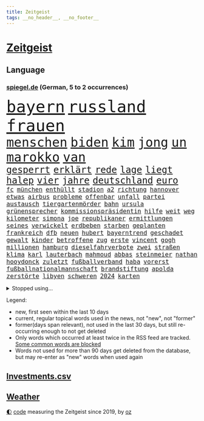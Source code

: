 ```yaml
---
title: Zeitgeist
tags: __no_header__, __no_footer__
---
```


# [Zeitgeist](https://oliz.io/zeitgeist/)

## Language

<h3><a href="https://www.spiegel.de" target="_blank">spiegel.de</a> (German, 5 to 2 occurrences)</h3>
<p style="font-family:monospace">
<span style="font-size:32pt"><a href="news_links.html#bayern" class="current">bayern</a></span>
<span style="font-size:32pt"><a href="news_links.html#russland" class="current">russland</a></span>
<span style="font-size:32pt"><a href="news_links.html#frauen" class="current">frauen</a></span>
<br>
<span style="font-size:25pt"><a href="news_links.html#menschen" class="current">menschen</a></span>
<span style="font-size:25pt"><a href="news_links.html#biden" class="current">biden</a></span>
<span style="font-size:25pt"><a href="news_links.html#kim" class="current">kim</a></span>
<span style="font-size:25pt"><a href="news_links.html#jong" class="current">jong</a></span>
<span style="font-size:25pt"><a href="news_links.html#un" class="current">un</a></span>
<span style="font-size:25pt"><a href="news_links.html#marokko" class="current">marokko</a></span>
<span style="font-size:25pt"><a href="news_links.html#van" class="current">van</a></span>
<br>
<span style="font-size:18pt"><a href="news_links.html#gesperrt" class="current">gesperrt</a></span>
<span style="font-size:18pt"><a href="news_links.html#erklärt" class="current">erklärt</a></span>
<span style="font-size:18pt"><a href="news_links.html#rede" class="current">rede</a></span>
<span style="font-size:18pt"><a href="news_links.html#lage" class="current">lage</a></span>
<span style="font-size:18pt"><a href="news_links.html#liegt" class="current">liegt</a></span>
<span style="font-size:18pt"><a href="news_links.html#halep" class="current">halep</a></span>
<span style="font-size:18pt"><a href="news_links.html#vier" class="current">vier</a></span>
<span style="font-size:18pt"><a href="news_links.html#jahre" class="current">jahre</a></span>
<span style="font-size:18pt"><a href="news_links.html#deutschland" class="current">deutschland</a></span>
<span style="font-size:18pt"><a href="news_links.html#euro" class="current">euro</a></span>
<br>
<span style="font-size:12pt"><a href="news_links.html#fc" class="current">fc</a></span>
<span style="font-size:12pt"><a href="news_links.html#münchen" class="current">münchen</a></span>
<span style="font-size:12pt"><a href="news_links.html#enthüllt" class="current">enthüllt</a></span>
<span style="font-size:12pt"><a href="news_links.html#stadion" class="current">stadion</a></span>
<span style="font-size:12pt"><a href="news_links.html#a2" class="current">a2</a></span>
<span style="font-size:12pt"><a href="news_links.html#richtung" class="current">richtung</a></span>
<span style="font-size:12pt"><a href="news_links.html#hannover" class="current">hannover</a></span>
<span style="font-size:12pt"><a href="news_links.html#etwas" class="current">etwas</a></span>
<span style="font-size:12pt"><a href="news_links.html#airbus" class="current">airbus</a></span>
<span style="font-size:12pt"><a href="news_links.html#probleme" class="current">probleme</a></span>
<span style="font-size:12pt"><a href="news_links.html#offenbar" class="current">offenbar</a></span>
<span style="font-size:12pt"><a href="news_links.html#unfall" class="current">unfall</a></span>
<span style="font-size:12pt"><a href="news_links.html#partei" class="current">partei</a></span>
<span style="font-size:12pt"><a href="news_links.html#austausch" class="current">austausch</a></span>
<span style="font-size:12pt"><a href="news_links.html#tiergartenmörder" class="new">tiergartenmörder</a></span>
<span style="font-size:12pt"><a href="news_links.html#bahn" class="current">bahn</a></span>
<span style="font-size:12pt"><a href="news_links.html#ursula" class="current">ursula</a></span>
<span style="font-size:12pt"><a href="news_links.html#grünensprecher" class="new">grünensprecher</a></span>
<span style="font-size:12pt"><a href="news_links.html#kommissionspräsidentin" class="new">kommissionspräsidentin</a></span>
<span style="font-size:12pt"><a href="news_links.html#hilfe" class="current">hilfe</a></span>
<span style="font-size:12pt"><a href="news_links.html#weit" class="current">weit</a></span>
<span style="font-size:12pt"><a href="news_links.html#weg" class="current">weg</a></span>
<span style="font-size:12pt"><a href="news_links.html#kilometer" class="current">kilometer</a></span>
<span style="font-size:12pt"><a href="news_links.html#simona" class="current">simona</a></span>
<span style="font-size:12pt"><a href="news_links.html#joe" class="current">joe</a></span>
<span style="font-size:12pt"><a href="news_links.html#republikaner" class="current">republikaner</a></span>
<span style="font-size:12pt"><a href="news_links.html#ermittlungen" class="current">ermittlungen</a></span>
<span style="font-size:12pt"><a href="news_links.html#seines" class="current">seines</a></span>
<span style="font-size:12pt"><a href="news_links.html#verwickelt" class="new">verwickelt</a></span>
<span style="font-size:12pt"><a href="news_links.html#erdbeben" class="current">erdbeben</a></span>
<span style="font-size:12pt"><a href="news_links.html#starben" class="current">starben</a></span>
<span style="font-size:12pt"><a href="news_links.html#geplanten" class="current">geplanten</a></span>
<span style="font-size:12pt"><a href="news_links.html#frankreich" class="current">frankreich</a></span>
<span style="font-size:12pt"><a href="news_links.html#dfb" class="current">dfb</a></span>
<span style="font-size:12pt"><a href="news_links.html#neuen" class="current">neuen</a></span>
<span style="font-size:12pt"><a href="news_links.html#hubert" class="current">hubert</a></span>
<span style="font-size:12pt"><a href="news_links.html#bayerntrend" class="new">bayerntrend</a></span>
<span style="font-size:12pt"><a href="news_links.html#geschadet" class="current">geschadet</a></span>
<span style="font-size:12pt"><a href="news_links.html#gewalt" class="current">gewalt</a></span>
<span style="font-size:12pt"><a href="news_links.html#kinder" class="current">kinder</a></span>
<span style="font-size:12pt"><a href="news_links.html#betroffene" class="current">betroffene</a></span>
<span style="font-size:12pt"><a href="news_links.html#zug" class="current">zug</a></span>
<span style="font-size:12pt"><a href="news_links.html#erste" class="current">erste</a></span>
<span style="font-size:12pt"><a href="news_links.html#vincent" class="current">vincent</a></span>
<span style="font-size:12pt"><a href="news_links.html#gogh" class="new">gogh</a></span>
<span style="font-size:12pt"><a href="news_links.html#millionen" class="current">millionen</a></span>
<span style="font-size:12pt"><a href="news_links.html#hamburg" class="current">hamburg</a></span>
<span style="font-size:12pt"><a href="news_links.html#dieselfahrverbote" class="new">dieselfahrverbote</a></span>
<span style="font-size:12pt"><a href="news_links.html#zwei" class="current">zwei</a></span>
<span style="font-size:12pt"><a href="news_links.html#straßen" class="current">straßen</a></span>
<span style="font-size:12pt"><a href="news_links.html#klima" class="current">klima</a></span>
<span style="font-size:12pt"><a href="news_links.html#karl" class="current">karl</a></span>
<span style="font-size:12pt"><a href="news_links.html#lauterbach" class="current">lauterbach</a></span>
<span style="font-size:12pt"><a href="news_links.html#mahmoud" class="current">mahmoud</a></span>
<span style="font-size:12pt"><a href="news_links.html#abbas" class="new">abbas</a></span>
<span style="font-size:12pt"><a href="news_links.html#steinmeier" class="current">steinmeier</a></span>
<span style="font-size:12pt"><a href="news_links.html#nathan" class="current">nathan</a></span>
<span style="font-size:12pt"><a href="news_links.html#hooydonck" class="new">hooydonck</a></span>
<span style="font-size:12pt"><a href="news_links.html#zuletzt" class="current">zuletzt</a></span>
<span style="font-size:12pt"><a href="news_links.html#fußballverband" class="current">fußballverband</a></span>
<span style="font-size:12pt"><a href="news_links.html#haba" class="current">haba</a></span>
<span style="font-size:12pt"><a href="news_links.html#vorerst" class="current">vorerst</a></span>
<span style="font-size:12pt"><a href="news_links.html#fußballnationalmannschaft" class="current">fußballnationalmannschaft</a></span>
<span style="font-size:12pt"><a href="news_links.html#brandstiftung" class="current">brandstiftung</a></span>
<span style="font-size:12pt"><a href="news_links.html#apolda" class="current">apolda</a></span>
<span style="font-size:12pt"><a href="news_links.html#zerstörte" class="current">zerstörte</a></span>
<span style="font-size:12pt"><a href="news_links.html#libyen" class="current">libyen</a></span>
<span style="font-size:12pt"><a href="news_links.html#schweren" class="current">schweren</a></span>
<span style="font-size:12pt"><a href="news_links.html#2024" class="current">2024</a></span>
<span style="font-size:12pt"><a href="news_links.html#karten" class="current">karten</a></span>
</p>
<details>
<summary>Stopped using...</summary>
<p class="former" style="font-size:12pt">
boot(1056) gefährliche(1056) nein(1055) ronaldo(1055) aufgerufen(1053) bidens(1053) rassismus(1053) washington(1053) 44(1052) ausgesprochen(1052) befinden(1052) gefährlichen(1052) grad(1052) hacker(1052) respekt(1052) verlegt(1052) angeles(1051) beschließt(1051) ermitteln(1051) nahmen(1051) teilweise(1051) ehemaliger(1050) geschützt(1050) kauf(1050) protesten(1050) sinken(1050) weltweite(1050) 2018(1049) draußen(1049) eingebrochen(1049) finanziell(1049) gehe(1049) meghan(1049) nba(1049) razzia(1049) tesla(1049) verdächtigen(1049) übergeben(1049) 2017(1048) aufgeben(1048) büros(1048) gehören(1048) ideen(1048) übergriffe(1048) befürchten(1047) bielefeld(1047) frieden(1047) konfrontiert(1047) nigeria(1047) portugal(1047) smith(1047) 50000(1046) abstand(1046) begründung(1046) beschwerde(1046) bestimmt(1046) co₂(1046) künstler(1046) post(1046) radikal(1046) 6(1045) belarussische(1045) bewerber(1045) ehren(1045) fußballprofi(1045) gegangen(1045) herzogin(1045) schien(1045) ungewöhnlich(1045) zuversicht(1045) österreichs(1045) figur(1044) kämpfe(1044) künftigen(1044) restaurant(1044) studierende(1044) verwirrung(1044) streichen(1043) tränen(1043) who(1043) ermittlern(1042) lastwagen(1042) lüge(1042) teilnehmen(1042) bestraft(1041) radikale(1041) tausenden(1041) 33(1040) bremer(1040) stück(1040) torhüter(1040) trainiert(1040) zweimal(1040) finanzieren(1039) george(1039) islamischen(1039) venezuela(1039) anschließend(1038) büro(1038) franziskus(1038) indes(1038) litauen(1038) meinungsfreiheit(1038) papst(1038) alarmiert(1037) gekauft(1037) verbindet(1037) verursacht(1037) hotels(1036) milliarde(1036) ehepaar(1035) enge(1035) glücklich(1035) vorgaben(1035) überholt(1035) erfüllt(1034) wende(1034) überraschung(1033) überleben(1031) fernsehen(1030) aufhalten(1025) entspannung(1025) warm(1025) nasa(1023) konferenz(1022) unterschrieben(1020) enorme(1019) benötigen(1017) kindheit(1017) einkommen(1016) wendet(1016) gefühl(1014) thüringer(1014) beendete(1000) nächstes(1000) ungewöhnlichen(996) offener(989) aktionen(987) stopp(976) heidelberg(959) öffnet(941) karriereende(933) estland(923) belästigung(916) ausländischen(897) orte(893) athen(884) ermittlungsverfahren(878) holz(834) gestanden(828) arbeitsmarkt(819) lebensmitteln(792) belastung(788) kroatien(784) autoren(770) rechtens(767) las(762) vegas(762) bedankt(761) ausgefallen(760) wellen(752) beliebte(750) erfolgreichste(748) nicole(748) zerstörten(745) gestern(743) unterdrückung(743) musks(740) ali(735) löschen(733) realität(723) stehlen(723) mike(716) irritiert(711) verbündeten(709) minderheiten(708) fünftel(695) beeinflusst(690) gefeuert(686) erleben(685) ruhestand(684) vermitteln(683) halbes(680) stau(670) menschlichkeit(663) verbraucherpreise(659) ausgeben(652) reine(648) fußballs(641) dutzenden(638) mache(633) akw(632) kretschmann(625) zufall(625) beschossen(620) natürlich(615) möchten(609) propaganda(608) erschwert(605) gefechte(604) verpflichtung(601) menschenrechtler(599) audi(598) verkündete(597) soldat(595) bonn(587) ausgeschieden(584) desto(584) überwachung(583) spaltung(580) afrikanischen(574) lohnen(568) 2014(562) aufhören(562) verwaltung(554) schülern(552) oppositionellen(551) 40000(549) begleiten(549) samt(544) motiven(540) südamerika(538) bezahlung(533) ausstattung(532) saporischschja(526) hochschule(524) bewusst(522) begrenzt(514) cherson(514) spart(514) finanzierung(507) gewerkschaften(507) abgrund(503) ansturm(503) spannung(502) trauerfeier(498) ertrinken(491) großmutter(489) jack(489) enkel(477) unterlag(474) zentrale(474) isoliert(469) viral(467) kinderinterview(466) eingesperrt(465) dänischen(458) demonstrierende(457) kaiserslautern(455) libanon(451) kandidat(450) führungskräfte(438) geschrumpft(437) grundschule(437) missbrauchsvorwürfe(436) andrew(434) erdrutsche(434) profi(433) nahrung(430) rudert(428) zuwanderung(428) bruno(424) energieversorger(423) kostete(420) ryan(420) riesig(419) begegnen(417) zusagen(416) umkämpfte(415) 27jährige(414) fassungslos(412) landwirtschaft(408) folgten(405) major(405) frist(404) toilette(399) rishi(398) sunak(398) angespannt(396) drehten(396) innenstadt(396) neueste(396) blackout(395) heimischen(389) original(389) tim(389) aufmerksam(384) erkranken(384) regensburg(383) führten(382) tücken(382) psychischen(380) aufstand(379) auszusetzen(377) haut(377) pleiten(377) beseitigt(375) garantiert(369) amerikanischer(368) haken(366) mississippi(366) rot(365) belastungen(360) benko(351) echt(347) ersetzt(344) nutzern(338) historisches(337) sensible(337) 42jährige(336) stärkere(335) indiens(334) rose(332) kompliziert(329) abwahl(327) dokumentieren(327) fabrik(327) machtwechsel(326) 300000(324) abgelegt(323) abgeordneter(321) staatsanwalt(321) spaltet(320) ausgegeben(319) regionalbahn(319) erzielen(318) eingezogen(316) einkauf(315) prien(315) rechtfertigt(314) beobachtungen(313) carter(312) forscht(307) erben(305) tiefpunkt(305) parallel(304) höchst(302) todesstrafe(301) leidenschaft(300) begeisterte(298) luftangriffe(298) erfolgsrezept(297) erleichterung(297) psychisch(295) uskonzern(294) aufsichtsrat(293) einheimische(293) vodafone(290) weiterkommen(288) kremlgegner(287) düstere(286) sms(286) beschert(285) milliardenverlust(285) plastik(284) antibiotika(283) regenwald(283) tabu(283) psychologe(282) reichlich(281) unterstützern(281) 500000(279) ahnen(279) formiert(278) wahlniederlage(278) grundgesetz(277) spielraum(273) langsamer(272) serbische(271) rivalität(268) russell(268) familiennewsletter(267) ließe(265) vorbereitung(264) verbannt(263) pence(262) youtuber(262) 2011(260) dfbelf(260) ungewöhnliches(260) vorsichtig(259) bewaffneten(258) ausbleibende(254) mexikanischen(254) naturschützer(253) ungewöhnlicher(252) aufgelöst(250) barrel(248) heller(246) informieren(246) gefälschten(244) legendäre(244) beliebter(242) rammt(241) besonderer(239) community(239) umgebracht(239) krankenstand(237) reisebus(237) platzen(230) belarussischen(228) muslime(228) panzern(227) täglichen(227) ansicht(226) untersagen(225) landwirte(222) initiative(220) sorgten(219) juan(217) brust(215) gemessen(214) openai(214) verleumdung(214) eingegangen(213) gesichtet(213) erhalt(212) outfits(212) irischen(211) homosexueller(210) menschlichen(210) verbrennt(210) attackierte(208) autofahren(208) neunzigerjahren(208) raketenangriff(208) eskalierte(206) gelangt(206) verbindliche(206) nordamerika(204) 18jährige(203) schleswigholsteins(203) losgegangen(202) zögern(202) laufbahn(200) handwerker(199) kleinere(199) milliardensumme(198) skipper(197) versteht(197) deklassiert(196) spezies(196) usbürger(195) vermeintliche(195) karin(194) 150000(193) beispiele(193) ajax(191) anstehenden(191) baltikum(191) zuckerberg(191) eon(189) dramatischer(188) hitzewelle(188) ungelöst(188) unterdrückt(188) verschwundenen(188) robertson(187) zugelegt(185) wahlsieger(184) kommentare(183) leise(183) alonso(181) außergewöhnlich(181) bestritt(181) zielen(181) geschnappt(180) unterbrechung(180) bemerkenswerte(179) poker(179) taxifahrer(178) affleck(177) blasphemie(177) merklich(177) profifußballer(177) wählerinnen(177) bunker(176) feinstaub(176) spiegelrecherchen(176) weitergegeben(175) herstellen(174) schuhe(174) fakten(172) mischung(172) zwickau(172) arbeitsgericht(171) konzernen(171) samsung(171) anstatt(170) spiegelreport(170) verstand(170) geklaut(169) giftige(169) wetterphänomen(169) auszüge(168) po(168) vermutung(168) rio(166) studiert(166) beschädigte(165) regisseure(165) verstärken(165) ausprobieren(164) germany(164) influencerinnen(164) 40jähriger(163) heinz(163) gesteht(162) hündin(162) südwesten(162) beeinflussen(161) connecticut(161) dringen(161) nass(161) risse(161) bildschirm(160) geschlachtet(160) erwarteten(159) lebenslanger(159) unterzeichnet(159) josé(158) wanderer(158) schwersten(157) kippte(156) älteren(156) heizungen(155) ebrahim(154) lübeck(154) operationen(154) ostsee(154) angebracht(153) schauspielers(153) scorsese(152) kampfjet(151) militanten(151) mordkommission(150) pille(150) straftat(150) wohnen(150) einflussnahme(149) qin(149) krachte(148) tarifangebot(148) fehlern(147) kindheitserinnerungen(147) kw(147) sahelzone(147) geschwächt(146) parteichefin(146) bewertungen(145) nsu(144) spezialisten(144) vision(144) bezichtigt(143) luna(143) stabilisieren(143) machtwort(141) raumschiff(140) lobte(139) 146(138) gesetzesvorhaben(137) hauptsache(137) zugezogen(137) britta(134) gewalttaten(134) luftalarm(134) stream(133) usjustizministerium(133) ag(132) fertigstellung(130) dschidda(129) artemis(128) verbringt(128) artenvielfalt(127) bar(127) usbehörden(127) gartenkolumne(126) lautet(126) mainzer(126) kosovo(125) schlechtes(125) sekbeamte(125) sprengstoff(125) gegend(123) klettern(123) regnen(123) unbegleitete(123) erneuern(122) mittelschicht(122) vertieft(122) betrugsmasche(121) honig(121) chicago(120) kleinem(120) sprengung(119) 55jährigen(118) abteilung(118) beine(118) gefürchtet(118) söldner(117) gerichtlich(116) mané(116) sadio(116) erging(115) grenzkontrollen(115) kremlkritiker(115) seniorin(115) uspräsidentschaftswahl(115) geirrt(114) tarif(114) wertvolle(114) durchlaufen(113) krefeld(113) attraktion(112) yoga(111) erbschaftsteuer(110) eskalieren(110) seltsame(109) inhaftiert(108) minutenlang(108) problematisch(108) testspiel(108) treffens(108) energieagentur(107) evakuierungen(107) montevideo(107) strompreise(107) unsichtbar(107) 15jährige(106) explodiert(106) lüneburg(106) niedrigem(106) parteitag(106) wohlwollend(106) feature(105) schlägerei(105) österreichischer(105) preiskampf(103) spektakulären(103) stagniert(103) ungeklärter(102) wohnzimmer(102) drang(101) spdfraktion(101) ausreiseverbot(100) burg(100) favorisierten(100) gegnern(100) 5gausbau(99) beauftragt(99) inhaftierte(99) luca(99) schätzen(99) raisi(98) schwierigen(98) 53jährige(97) ehemals(97) glückliche(97) nachbesserungen(97) psychische(97) skandieren(97) spielplatz(97) drehbuchautoren(96) füßen(96) gelegen(96) massenschlägerei(96) kalifornischen(95) ozeane(95) aufenthalt(94) balkan(94) befeuern(94) treue(93) druckmittel(92) hunderttausenden(92) trainingsflug(92) mahnen(91) medizinisch(91) merken(91) staatengemeinschaft(91) andrés(90) eduard(90) ermöglicht(90) gazastreifen(90) musikalische(90) pranger(90) rekrutiert(90) sommerurlaub(90) tanzte(90) brachen(89) mafiosi(89) schwimmkurs(89) brannte(88) gleichgesetzt(88) trevor(88) weiterreichen(88) beteiligen(87) wahlkampfauftritt(87) bitter(86) endrunde(86) hausfrau(86) jeffrey(86) laufs(86) motor(86) putinfans(86) tritte(86) unfreiwillig(86) anhebung(85) mittels(85) rettungskräften(85) temperaturrekorde(85) achtjährige(84) amazongründer(84) dlrg(84) krebsforschung(84) motivieren(84) verbrennen(84) ansprachen(83) internetstars(83) kolumbiens(83) palma(83) postkarten(83) sand(83) schlager(83) uruguay(83) wirtschaftlich(83) globaler(82) unterliegen(82) vorgeschrieben(82) erdrutschen(81) haltbarkeit(81) sternen(81) usnationalparks(81) zahlungen(81) besseres(80) erdrutsch(80) menschengemachte(80) rodriguez(80) strafmaß(80) verweis(80) wappnet(80) amanda(79) ausschließen(79) befehlshaber(79) befunden(79) gesetzes(79) schuldspruch(79) würdigung(79) ziert(79) erkrankten(78) kauflaune(78) kinopublikum(78) legendenstatus(78) messenger(78) weltstar(78) 1973(77) aktienkurse(77) atommacht(77) cyberangriffen(77) extremismusforscher(77) geleit(77) genießt(77) lektion(77) mix(77) qualifiziert(77) regenbogenfarben(77) verhandlung(77) widerstands(77) wmmedaille(77) galactic(76) kitakind(76) konzernboss(76) stadtwerke(76) eingebaute(75) gegners(75) hagel(75) kentern(75) stiller(75) unbeteiligte(75) auffassung(74) klöster(74) ratlosigkeit(74) beobachte(73) celsius(73) fotografieren(73) seilten(73) verrückt(73) aleksandar(72) bootsunglück(72) dampf(72) dc(72) fahrscheine(72) intensive(72) kreuzung(72) mitschuld(72) reitunfall(72) vučić(72) überraschungsteam(72) fitness(71) moschee(71) aktenzeichen(70) lösbar(70) made(70) mikrochips(70) taurus(70) verschenken(70) verschießen(70) widersacher(70) xy(70) your(70) abholzung(69) formsache(69) gehweg(69) schlimme(69) vermisstem(69) wachten(69) brandursache(68) rasen(68) roadtrip(68) schlechteste(68) ungleichheit(68) überzieht(68) 35jährigen(67) dior(67) gangs(67) grande(67) kurve(67) leine(67) rockermilieu(67) schärferen(67) verfassungsschutzchef(67) wochenenden(67) 17jähriger(66) 1923(66) barbiefilms(66) beseitigen(66) topspielerinnen(66) ökologische(66) cdupolitikerin(65) comingout(65) entsorgt(65) millionenfach(65) vorbilder(65) allzeithoch(64) bundesligarückkehr(64) erzwingen(64) grundschulalter(64) gündogan(64) gündoğan(64) ilkay(64) i̇lkay(64) potenziell(64) amazonas(63) eisenbahnminister(63) fiese(63) lgbtqrechte(63) materials(63) ringt(63) schutzsuchende(63) sexismus(63) tendenzen(63) wissenschaftlerinnen(63) dnjeprufer(62) rammsteinfrontmann(62) überflutet(62) amazonasregenwald(61) amira(61) eschede(61) feierabend(61) kachowkadamms(61) philosoph(61) preissenkungen(61) bundestagsabgeordneten(60) damm(60) diskriminiert(60) eckernförde(60) kenterte(60) badeunfälle(59) spioniert(59) timmendorfer(59) uhrzeit(59) ultimatum(59) begehrten(58) geschäftsidee(58) lauenburg(58) schutzräume(58) sprengfallen(58) ausgedient(57) boots(57) fraktionschefin(57) grenzpolizei(57) schoigu(57) dammbruchs(56) gleichermaßen(56) montenegro(56) filmmusik(55) lud(55) norweger(55) produzierten(55) ross(55) viktoria(55) weiterarbeiten(55) ärmelkanal(55) anträge(54) klärt(54) maduro(54) mordverdachts(54) negativrekord(54) regionalen(54) sommerwetter(54) tierwohl(54) verzögern(54) fünfzigern(53) hebamme(53) linkenparteispitze(53) na(53) nebenjob(53) schwimmer(53) sensationelle(53) untergehen(53) allgäu(52) frontex(52) montreal(52) schädlich(52) schärferes(52) thriller(52) 59(51) cockpit(51) keime(51) klimaneutralität(51) neuzugang(51) prügelei(51) queeren(51) teuerungsrate(51) bdi(50) fußballstars(50) verfeindete(50) anstellung(49) baustein(49) tragische(49) anerkennung(48) antisemitismusbeauftragter(48) kachelmann(48) nmecha(48) personell(48) rundfunk(48) samsungs(48) täuscht(48) verpflichtende(48) verteuern(48) voraussichtlich(48) leipzigs(47) nationalteam(47) stürmisch(47) zwangsarbeit(47) autoherstellern(46) entlassungswelle(46) liege(46) missbrauchsverdacht(46) tausender(46) 20jährige(45) clans(45) energy(45) entgelte(45) gamesa(45) spendenaktion(45) teller(45) hochmoderner(44) täteropferumkehr(44) verschaffen(44) wohnungsmarkt(44) bolsonaro(43) jair(43) kunstsammlung(43) umsonst(43) usexperten(43) wahlversprechen(43) anwesen(42) bösen(42) coburg(42) erzählung(42) flaute(42) glühenden(42) hitzetote(42) lottospieler(42) pflegebedürftige(42) provokationen(42) afderfolg(41) austritte(41) co₂fußabdruck(41) durchschnitt(41) energiepreisen(41) ermordet(41) längsten(41) riesengroß(41) stillstehen(41) ultra(41) friedensgipfel(40) hunter(40) negativen(40) wegbegleiter(40) beißt(39) ezb(39) sessel(39) südens(39) dokumentationen(38) erstellen(38) schwimmt(38) wetten(38) zermürbend(38) abgelaufen(37) ablenken(37) ansprache(37) bauarbeiter(37) impfstoffhersteller(37) kleinbus(37) veruntreut(37) bildschirmzeit(36) geliebt(36) keineswegs(36) lebe(36) medizincheck(36) riegel(36) solch(36) u(36) wunschspieler(36) a19(35) ablief(35) ablösefrei(35) astronom(35) aufräumen(35) kekse(35) metas(35) schwestern(35) übergeschnappt(35) ausgetauscht(34) camping(34) charmeoffensive(34) edinburgh(34) höchstes(34) kürzung(34) realistisch(34) regengüssen(34) verhängnisvollen(34) blockbuster(33) dominik(33) déjàvu(33) dörre(33) innenstädten(33) jenaer(33) porträts(33) vermieterin(33) winfried(33) designer(32) filiale(32) gewählte(32) teuerste(32) verwehren(32) oppenheimer(31) sammelten(31) siebenmal(31) abgezweigt(30) kanes(30) moderat(30) staus(30) stillen(30) drohender(29) rapmusiker(29) saubere(29) sommerinterviews(29) technoklubs(29) verdachtsfall(29) wacken(29) wmtraum(29) wunderte(29) zerstückelte(29) 94(28) blockierten(28) dienstwagen(28) idylle(28) lucky(28) sterne(28) strände(28) tiefenentspannt(28) clever(27) gesichter(27) kahlschlag(27) nachholbedarf(27) rauchs(27) sambia(27) unglücken(27) vizeeuropameisterinnen(27) wegovy(27) beck(26) demut(26) finanzexpertin(26) gastgeberinnen(26) käfig(26) unverkaufter(26) wissenschaftlichen(26) bestrafte(25) dylan(25) einsatzbereit(25) ernsthaft(25) garantien(25) ladeinfrastruktur(25) margit(25) megan(25) salz(25) steuergeld(25) beschädigen(24) extremer(24) geleistet(24) haftet(24) mattel(24) puppe(24) wout(24) albtraum(23) ehegattensplitting(23) ergebnissen(23) gemobbt(23) meinungsäußerung(23) religiöse(23) träger(23) abzuschrecken(22) demonstrativ(22) geglückt(22) highlands(22) lehrermangel(22) limjaroenrat(22) pita(22) schließe(22) ungemütlich(22) verwundbar(22) videocalls(22) überproportional(22) aussperren(21) empfindlich(21) expansion(21) filmindustrie(21) gefährliches(21) lehnte(21) liebeskummer(21) motivation(21) pinguine(21) schlussspurt(21) uspolizisten(21) verantwortungsvoll(21) ausweis(20) dahinterstecken(20) ersteigern(20) geöffnet(20) hiddensee(20) instagrampost(20) kerry(20) kollidierten(20) küsten(20) preisrückgänge(20) stefanie(20) thailändischen(20) vorreiter(20) wissenschaftliches(20) außergewöhnliches(19) belohnt(19) ilestedt(19) kertsch(19) kofferraum(19) marodem(19) neymars(19) schmale(19) stoppte(19) worldcoin(19) aufkleber(18) hawaiis(18) hitliste(18) malaysische(18) massentourismus(18) reicher(18) schrift(18) wohngebäuden(18) zerstückelt(18) atlantische(17) bojen(17) hotspur(17) peskow(17) tickende(17) zeitbombe(17) bono(16) britisches(16) hawaiianischen(16) langzeitherrscher(16) präsidentensohn(16) gekümmert(15) inspizieren(15) kraftwerk(15) stürmerin(15) anlocken(14) behinderte(14) bushido(14) gebürtige(14) geprüft(14) gottschalk(14) k2(14) korrigiert(14) liebesfilm(14) marokkos(14) caicedo(13) kollidieren(13) tagsüber(13) topteams(13) zensiert(13) zurückzahlen(13) afdparteitag(12) felicitas(12) generelles(12) hun(12) langeweile(12) militärintervention(12) nationalgarde(12) sen(12) sinéad(12) standortdaten(12) toren(12) torhüterin(12) verprügeln(12) fahrschein(11) galaxy(11) geldhäuser(11) innere(11) kathedrale(11) s9(11) spürbare(11) starkem(11) tab(11)
</p>
</details>
<p>Legend:
<ul>
<li><span class="new">new</span>, first seen within the last 10 days</li>
<li><span class="current">current</span>, regular topical words used in the news, not "new", not "former"</li>
<li><span class="former">former(days span relevant)</span>, not used in the last 30 days, but still re-occurring enough to not get deleted</li>
<li>Only words which occurred at least twice in the RSS feed are tracked. <a href="language/filters.py">Some common words are blocked</a></li>
<li>Words not used for more than 90 days get deleted from the database, but may re-enter as "new" words when used again</li>
</ul>
</p>

## [Investments](investments.html)[.csv](investments.csv)

## [Weather](weather.html)

<footer>
<a href="javascript:toggleTheme()" class="nav">🌓</a>
<a href="https://github.com/ooz/zeitgeist">code</a> measuring the Zeitgeist since 2019, by <a href="https://oliz.io">oz</a>
</footer>
